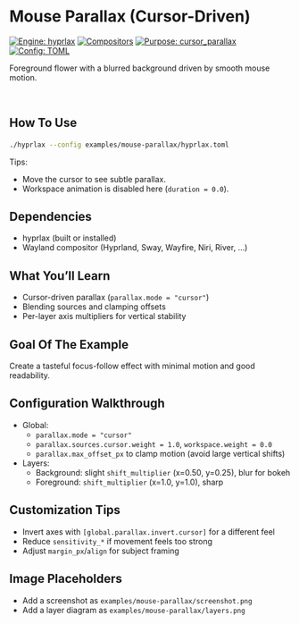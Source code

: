 # Mouse Parallax (Cursor-Driven)

[![Engine: hyprlax](https://img.shields.io/badge/engine-hyprlax-3fb950?style=flat)](../../README.md)
[![Compositors](https://img.shields.io/badge/compositors-hyprland%20%7C%20sway%20%7C%20wayfire%20%7C%20niri%20%7C%20river-1f6feb?style=flat)](../../docs/getting-started/compatibility.md)
[![Purpose: cursor_parallax](https://img.shields.io/badge/purpose-cursor__parallax-16a34a?style=flat)](#)
[![Config: TOML](https://img.shields.io/badge/config-TOML-4c1?style=flat)](../../docs/configuration/toml-reference.md)

Foreground flower with a blurred background driven by smooth mouse motion.

![Screenshot placeholder: flower foreground over blurred background](./screenshot.png)
![Layer diagram placeholder: bg (slow) → fg (fast)](./layers.png)

## How To Use

```bash
./hyprlax --config examples/mouse-parallax/hyprlax.toml
```

Tips:
- Move the cursor to see subtle parallax.
- Workspace animation is disabled here (`duration = 0.0`).

## Dependencies

- hyprlax (built or installed)
- Wayland compositor (Hyprland, Sway, Wayfire, Niri, River, …)

## What You’ll Learn

- Cursor-driven parallax (`parallax.mode = "cursor"`)
- Blending sources and clamping offsets
- Per-layer axis multipliers for vertical stability

## Goal Of The Example

Create a tasteful focus-follow effect with minimal motion and good readability.

## Configuration Walkthrough

- Global:
  - `parallax.mode = "cursor"`
  - `parallax.sources.cursor.weight = 1.0`, `workspace.weight = 0.0`
  - `parallax.max_offset_px` to clamp motion (avoid large vertical shifts)
- Layers:
  - Background: slight `shift_multiplier` (x=0.50, y=0.25), blur for bokeh
  - Foreground: `shift_multiplier` (x=1.0, y=1.0), sharp

## Customization Tips

- Invert axes with `[global.parallax.invert.cursor]` for a different feel
- Reduce `sensitivity_*` if movement feels too strong
- Adjust `margin_px`/`align` for subject framing

## Image Placeholders

- Add a screenshot as `examples/mouse-parallax/screenshot.png`
- Add a layer diagram as `examples/mouse-parallax/layers.png`

